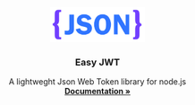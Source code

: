 <p align="center">
  <a href="https://pozirau.github.io/easy-jwt/">
    <img src="json.png" alt="json logo" width="170" height="62">
  </a>
</p>

<h3 align="center">Easy JWT</h3>

<p align="center">
  A lightweght Json Web Token library for node.js
  <br>
  <a href="https://pozirau.github.io/easy-jwt/"><strong>Documentation »</strong></a>
  <br>
</p>
